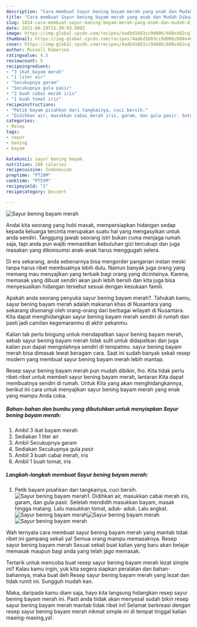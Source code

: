 ```yaml
---
description: "Cara membuat Sayur bening bayam merah yang enak dan Mudah Dibuat"
title: "Cara membuat Sayur bening bayam merah yang enak dan Mudah Dibuat"
slug: 1024-cara-membuat-sayur-bening-bayam-merah-yang-enak-dan-mudah-dibuat
date: 2021-06-29T15:39:03.998Z
image: https://img-global.cpcdn.com/recipes/4adbd1683cc9d006/680x482cq70/sayur-bening-bayam-merah-foto-resep-utama.jpg
thumbnail: https://img-global.cpcdn.com/recipes/4adbd1683cc9d006/680x482cq70/sayur-bening-bayam-merah-foto-resep-utama.jpg
cover: https://img-global.cpcdn.com/recipes/4adbd1683cc9d006/680x482cq70/sayur-bening-bayam-merah-foto-resep-utama.jpg
author: Russell Roberson
ratingvalue: 4.5
reviewcount: 5
recipeingredient:
- "3 ikat bayam merah"
- "1 liter air"
- "Secukupnya garam"
- "Secukupnya gula pasir"
- "3 buah cabai merah iris"
- "1 buah tomat iris"
recipeinstructions:
- "Petik bayam pisahkan dari tangkainya, cuci bersih."
- "Didihkan air, masukkan cabai merah iris, garam, dan gula pasir. Setelah mendidih masukkan bayam, masak hingga matang. Lalu masukkan tomat, aduk- aduk. Lalu angkat."
categories:
- Resep
tags:
- sayur
- bening
- bayam

katakunci: sayur bening bayam 
nutrition: 180 calories
recipecuisine: Indonesian
preptime: "PT28M"
cooktime: "PT55M"
recipeyield: "2"
recipecategory: Dessert

---
```



![Sayur bening bayam merah](https://img-global.cpcdn.com/recipes/4adbd1683cc9d006/680x482cq70/sayur-bening-bayam-merah-foto-resep-utama.jpg)

Andai kita seorang yang hobi masak, mempersiapkan hidangan sedap kepada keluarga tercinta merupakan suatu hal yang mengasyikan untuk anda sendiri. Tanggung jawab seorang istri bukan cuma menjaga rumah saja, tapi anda pun wajib memastikan kebutuhan gizi tercukupi dan juga masakan yang dikonsumsi anak-anak harus menggugah selera.

Di era  sekarang, anda sebenarnya bisa mengorder panganan instan meski tanpa harus ribet membuatnya lebih dulu. Namun banyak juga orang yang memang mau menyajikan yang terbaik bagi orang yang dicintainya. Karena, memasak yang dibuat sendiri akan jauh lebih bersih dan kita juga bisa menyesuaikan hidangan tersebut sesuai dengan kesukaan famili. 



Apakah anda seorang penyuka sayur bening bayam merah?. Tahukah kamu, sayur bening bayam merah adalah makanan khas di Nusantara yang sekarang disenangi oleh orang-orang dari berbagai wilayah di Nusantara. Kita dapat menghidangkan sayur bening bayam merah sendiri di rumah dan pasti jadi camilan kegemaranmu di akhir pekanmu.

Kalian tak perlu bingung untuk mendapatkan sayur bening bayam merah, sebab sayur bening bayam merah tidak sulit untuk didapatkan dan juga kalian pun dapat mengolahnya sendiri di tempatmu. sayur bening bayam merah bisa dimasak lewat beragam cara. Saat ini sudah banyak sekali resep modern yang membuat sayur bening bayam merah lebih mantap.

Resep sayur bening bayam merah pun mudah dibikin, lho. Kita tidak perlu ribet-ribet untuk membeli sayur bening bayam merah, lantaran Kita dapat membuatnya sendiri di rumah. Untuk Kita yang akan menghidangkannya, berikut ini cara untuk menyajikan sayur bening bayam merah yang enak yang mampu Anda coba.

<!--inarticleads1-->

##### Bahan-bahan dan bumbu yang dibutuhkan untuk menyiapkan Sayur bening bayam merah:

1. Ambil 3 ikat bayam merah
1. Sediakan 1 liter air
1. Ambil Secukupnya garam
1. Sediakan Secukupnya gula pasir
1. Ambil 3 buah cabai merah, iris
1. Ambil 1 buah tomat, iris




<!--inarticleads2-->

##### Langkah-langkah membuat Sayur bening bayam merah:

1. Petik bayam pisahkan dari tangkainya, cuci bersih.
<img src="https://img-global.cpcdn.com/steps/13d1bb6c71da4483/160x128cq70/sayur-bening-bayam-merah-langkah-memasak-1-foto.jpg" alt="Sayur bening bayam merah">1. Didihkan air, masukkan cabai merah iris, garam, dan gula pasir. Setelah mendidih masukkan bayam, masak hingga matang. Lalu masukkan tomat, aduk- aduk. Lalu angkat.
<img src="https://img-global.cpcdn.com/steps/482310d93df73ca4/160x128cq70/sayur-bening-bayam-merah-langkah-memasak-2-foto.jpg" alt="Sayur bening bayam merah"><img src="https://img-global.cpcdn.com/steps/36cce91f78007c21/160x128cq70/sayur-bening-bayam-merah-langkah-memasak-2-foto.jpg" alt="Sayur bening bayam merah"><img src="https://img-global.cpcdn.com/steps/284442c41eb6c64c/160x128cq70/sayur-bening-bayam-merah-langkah-memasak-2-foto.jpg" alt="Sayur bening bayam merah">



Wah ternyata cara membuat sayur bening bayam merah yang mantab tidak ribet ini gampang sekali ya! Semua orang mampu memasaknya. Resep sayur bening bayam merah Sesuai sekali buat kalian yang baru akan belajar memasak maupun bagi anda yang telah jago memasak.

Tertarik untuk mencoba buat resep sayur bening bayam merah lezat simple ini? Kalau kamu ingin, yuk kita segera siapkan peralatan dan bahan-bahannya, maka buat deh Resep sayur bening bayam merah yang lezat dan tidak rumit ini. Sungguh mudah kan. 

Maka, daripada kamu diam saja, hayo kita langsung hidangkan resep sayur bening bayam merah ini. Pasti anda tiidak akan menyesal sudah bikin resep sayur bening bayam merah mantab tidak ribet ini! Selamat berkreasi dengan resep sayur bening bayam merah nikmat simple ini di tempat tinggal kalian masing-masing,ya!.

